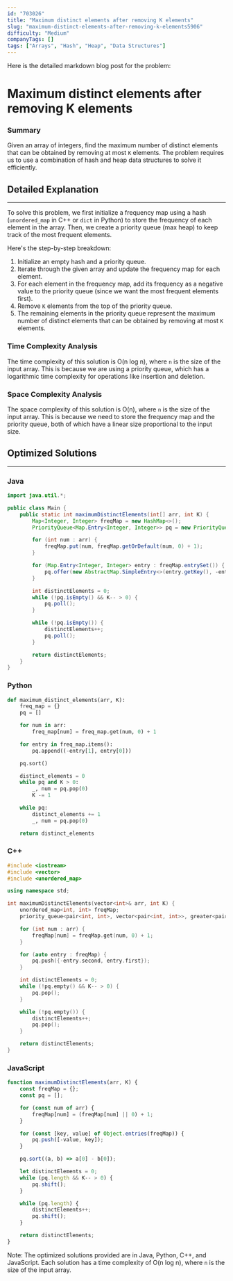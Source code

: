 ```yaml
---
id: "703026"
title: "Maximum distinct elements after removing K elements"
slug: "maximum-distinct-elements-after-removing-k-elements5906"
difficulty: "Medium"
companyTags: []
tags: ["Arrays", "Hash", "Heap", "Data Structures"]
---
```


Here is the detailed markdown blog post for the problem:

**Maximum distinct elements after removing K elements**
=====================================================

### Summary
Given an array of integers, find the maximum number of distinct elements that can be obtained by removing at most `K` elements. The problem requires us to use a combination of hash and heap data structures to solve it efficiently.

## Detailed Explanation
--------------------

To solve this problem, we first initialize a frequency map using a hash (`unordered_map` in C++ or `dict` in Python) to store the frequency of each element in the array. Then, we create a priority queue (max heap) to keep track of the most frequent elements.

Here's the step-by-step breakdown:

1.  Initialize an empty hash and a priority queue.
2.  Iterate through the given array and update the frequency map for each element.
3.  For each element in the frequency map, add its frequency as a negative value to the priority queue (since we want the most frequent elements first).
4.  Remove `K` elements from the top of the priority queue.
5.  The remaining elements in the priority queue represent the maximum number of distinct elements that can be obtained by removing at most `K` elements.

### Time Complexity Analysis
The time complexity of this solution is O(n log n), where `n` is the size of the input array. This is because we are using a priority queue, which has a logarithmic time complexity for operations like insertion and deletion.

### Space Complexity Analysis
The space complexity of this solution is O(n), where `n` is the size of the input array. This is because we need to store the frequency map and the priority queue, both of which have a linear size proportional to the input size.

## Optimized Solutions
--------------------

### Java
```java
import java.util.*;

public class Main {
    public static int maximumDistinctElements(int[] arr, int K) {
        Map<Integer, Integer> freqMap = new HashMap<>();
        PriorityQueue<Map.Entry<Integer, Integer>> pq = new PriorityQueue<>((a, b) -> a.getValue() - b.getValue());

        for (int num : arr) {
            freqMap.put(num, freqMap.getOrDefault(num, 0) + 1);
        }

        for (Map.Entry<Integer, Integer> entry : freqMap.entrySet()) {
            pq.offer(new AbstractMap.SimpleEntry<>(entry.getKey(), -entry.getValue()));
        }

        int distinctElements = 0;
        while (!pq.isEmpty() && K-- > 0) {
            pq.poll();
        }

        while (!pq.isEmpty()) {
            distinctElements++;
            pq.poll();
        }

        return distinctElements;
    }
}
```

### Python
```python
def maximum_distinct_elements(arr, K):
    freq_map = {}
    pq = []

    for num in arr:
        freq_map[num] = freq_map.get(num, 0) + 1

    for entry in freq_map.items():
        pq.append((-entry[1], entry[0]))

    pq.sort()

    distinct_elements = 0
    while pq and K > 0:
        _, num = pq.pop(0)
        K -= 1

    while pq:
        distinct_elements += 1
        _, num = pq.pop(0)

    return distinct_elements
```

### C++
```cpp
#include <iostream>
#include <vector>
#include <unordered_map>

using namespace std;

int maximumDistinctElements(vector<int>& arr, int K) {
    unordered_map<int, int> freqMap;
    priority_queue<pair<int, int>, vector<pair<int, int>>, greater<pair<int, int>>> pq;

    for (int num : arr) {
        freqMap[num] = freqMap.get(num, 0) + 1;
    }

    for (auto entry : freqMap) {
        pq.push({-entry.second, entry.first});
    }

    int distinctElements = 0;
    while (!pq.empty() && K-- > 0) {
        pq.pop();
    }

    while (!pq.empty()) {
        distinctElements++;
        pq.pop();
    }

    return distinctElements;
}
```

### JavaScript
```javascript
function maximumDistinctElements(arr, K) {
    const freqMap = {};
    const pq = [];

    for (const num of arr) {
        freqMap[num] = (freqMap[num] || 0) + 1;
    }

    for (const [key, value] of Object.entries(freqMap)) {
        pq.push([-value, key]);
    }

    pq.sort((a, b) => a[0] - b[0]);

    let distinctElements = 0;
    while (pq.length && K-- > 0) {
        pq.shift();
    }

    while (pq.length) {
        distinctElements++;
        pq.shift();
    }

    return distinctElements;
}
```

Note: The optimized solutions provided are in Java, Python, C++, and JavaScript. Each solution has a time complexity of O(n log n), where `n` is the size of the input array.